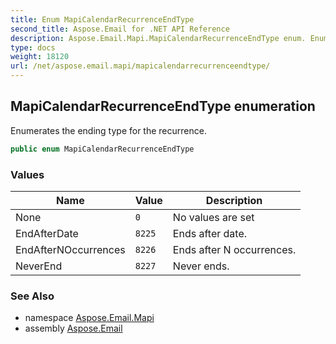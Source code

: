 ```yaml
---
title: Enum MapiCalendarRecurrenceEndType
second_title: Aspose.Email for .NET API Reference
description: Aspose.Email.Mapi.MapiCalendarRecurrenceEndType enum. Enumerates the ending type for the recurrence
type: docs
weight: 18120
url: /net/aspose.email.mapi/mapicalendarrecurrenceendtype/
---
```

## MapiCalendarRecurrenceEndType enumeration

Enumerates the ending type for the recurrence.

```csharp
public enum MapiCalendarRecurrenceEndType
```

### Values

| Name | Value | Description |
| --- | --- | --- |
| None | `0` | No values are set |
| EndAfterDate | `8225` | Ends after date. |
| EndAfterNOccurrences | `8226` | Ends after N occurrences. |
| NeverEnd | `8227` | Never ends. |

### See Also

* namespace [Aspose.Email.Mapi](../../aspose.email.mapi/)
* assembly [Aspose.Email](../../)


